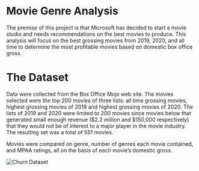 # Movie Genre Analysis

The premise of this project is that Microsoft has decided to start a movie studio and needs recommendations on the best movies to produce.  This analysis will focus on the best grossing movies from 2019, 2020, and all time to determine the most profitable movies based on domestic box office gross.


# The Dataset

Data were collected from the Box Office Mojo web site.  The movies selected were the top 200 movies of three lists:  all time grossing movies, highest grossing movies of 2019 and highest grossing movies of 2020.  The lists of 2019 and 2020 were limited to 200 movies since movies below that generated small enough revenue ($2.2 million and $150,000 respectively) that they would not be of interest to a major player in the movie industry.  The resulting set was a total of 551 movies.

Movies were compared on genre, number of genres each movie contained, and MPAA ratings, all on the basis of each movie’s domestic gross. 

![Churn Dataset](/images/dataset.jpeg)